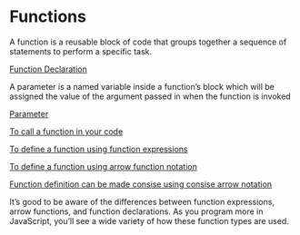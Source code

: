 # Functions

A function is a reusable block of code that groups together a sequence of
statements to perform a specific task.

[Function Declaration](https://i.imgur.com/gKCPUE4.png)

A parameter is a named variable inside a function’s block which will be assigned
the value of the argument passed in when the function is invoked

[Parameter](https://i.imgur.com/GzjwASN.png)

[To call a function in your code](https://i.imgur.com/MdTY12C.png)

[To define a function using function expressions](https://i.imgur.com/kZGQyzn.png)

[To define a function using arrow function notation](https://i.imgur.com/mIjjVuf.png)

[Function definition can be made consise using consise arrow notation](https://i.imgur.com/wieF09m.png)

It’s good to be aware of the differences between function expressions, arrow
functions, and function declarations. As you program more in JavaScript, you’ll
see a wide variety of how these function types are used.
